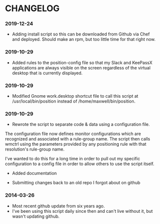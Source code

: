 # CHANGELOG

### 2019-12-24

* Adding install script so this can be downloaded from Github via Chef and deployed. Should make an rpm, but too little time for that right now.

### 2019-10-29

* Added rules to the position-config file so that my Slack and KeePassX applications are always visible on the screen regardless of the virtual desktop that is currently displayed.

### 2019-10-29

* Modified Gnome work.desktop shortcut file to call this script at /usr/local/bin/position instead of /home/maxwell/bin/position.

### 2019-10-29

* Rewrote the script to separate code & data using a configuration file.

The configuration file now defines monitor configurations which are recognized and associated with a rule-group name.  The script then calls wmctrl using the parameters provided by any positioning rule with that resolution's rule-group name.

I've wanted to do this for a long time in order to pull out my specific configuration to a config file in order to allow others to use the script itself.

* Added documentation

* Submitting changes back to an old repo I forgot about on github

### 2014-03-26

* Most recent github update from six years ago.
* I've been using this script daily since then and can't live without it, but wasn't updating github.
